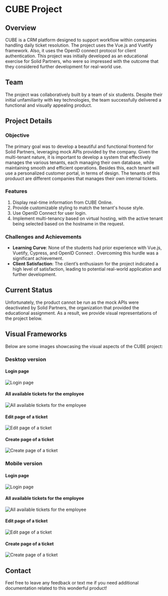 # CUBE Project

## Overview
CUBE is a CRM platform designed to support workflow within companies handling daily ticket resolution. The project uses the Vue.js and Vuetify framework. Also, it uses the OpenID connect protocol for client authentication. This project was initially developed as an educational exercise for Solid Partners, who were so impressed with the outcome that they considered further development for real-world use.

## Team
The project was collaboratively built by a team of six students. Despite their initial unfamiliarity with key technologies, the team successfully delivered a functional and visually appealing product.

## Project Details

### Objective
The primary goal was to develop a beautiful and functional frontend for Solid Partners, leveraging mock APIs provided by the company. Given the multi-tenant nature, it is important to develop a system that effectively manages the various tenants, each managing their own database, while maintaining smooth and efficient operations. Besides this, each tenant will use a personalized customer portal, in terms of
design. The tenants of this produuct are different companies that manages their own internal tickets.

### Features
1. Display real-time information from CUBE Online.
2. Provide customizable styling to match the tenant's house style.
3. Use OpenID Connect for user login.
4. Implement multi-tenancy based on virtual hosting, with the active tenant being selected based on the hostname in the request.

### Challenges and Achievements
- **Learning Curve**: None of the students had prior experience with Vue.js, Vuetify, Cypress, and OpenID Connect . Overcoming this hurdle was a significant achievement.
- **Client Satisfaction**: The client’s enthusiasm for the project indicated a high level of satisfaction, leading to potential real-world application and further development.

## Current Status
Unfortunately, the product cannot be run as the mock APIs were deactivated by Solid Partners, the organization that provided the educational assignment. As a result, we provide visual representations of the project below.

## Visual Frameworks
Below are some images showcasing the visual aspects of the CUBE project:

### Desktop version
#### Login page
![Login page](cube-customer-portal/wireframes/login_D.png)

#### All available tickets for the employee
![All available tickets for the employee](cube-customer-portal/wireframes/all_tickets_D.png)

#### Edit page of a ticket
![Edit page of a ticket](cube-customer-portal/wireframes/edit_ticket_D.png)

#### Create page of a ticket
![Create page of a ticket](cube-customer-portal/wireframes/create_ticket_D.png)



### Mobile version
#### Login page
![Login page](cube-customer-portal/wireframes/login_M.png)

#### All available tickets for the employee
![All available tickets for the employee](cube-customer-portal/wireframes/all_tickets_M.png)

#### Edit page of a ticket
![Edit page of a ticket](cube-customer-portal/wireframes/edit_ticket_M.png)

#### Create page of a ticket
![Create page of a ticket](cube-customer-portal/wireframes/create_ticket_M.png)


## Contact 
Feel free to leave any feedback or text me if you need additional documentation related to this wonderful product!
